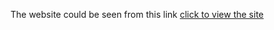 The website could be seen from this link
[click to view the site](https://yashlovestruck.000webhostapp.com)
